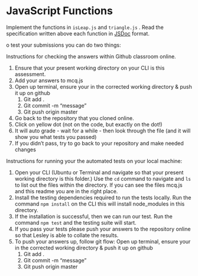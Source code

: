 # JavaScript Functions

Implement the functions in `isLeap.js` and `triangle.js` . Read the specification written above each function in [JSDoc](https://jsdoc.app/) format.

o test your submissions you can do two things:

Instructions for checking the answers within Github classroom online.

1. Ensure that your present working directory on your CLI is this assessment.
2. Add your answers to mcq.js
3. Open up terminal, ensure your in the corrected working directory & push it up on github
   1. Git add .
   2. Git commit -m “message”
   3. Git push origin master
4. Go back to the repository that you cloned online.
5. Click on yellow dot (not on the code, but exactly on the dot!)
6. It will auto grade - wait for a while - then look through the file (and it will show you what tests you passed)
7. If you didn’t pass, try to go back to your repository and make needed changes

Instructions for running your the automated tests on your local machine:

1. Open your CLI (Ubuntu or Terminal and navigate so that your present working directory is this folder.) Use the `cd` command to navigate and `ls` to list out the files within the directory. If you can see the files mcq.js and this readme you are in the right place.
2. Install the testing dependencies required to run the tests locally. Run the command `npm install` on the CLI this will install node_modules in this directory.
3. If the installation is successful, then we can run our test. Run the command `npm test` and the testing suite will start.
4. If you pass your tests please push your answers to the repository online so that Lesley is able to collate the results.
5. To push your answers up, follow git flow:
   Open up terminal, ensure your in the corrected working directory & push it up on github
   1. Git add .
   2. Git commit -m “message”
   3. Git push origin master
